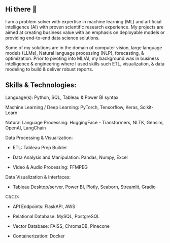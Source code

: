 ## Hi there 👋

I am a problem solver with expertise in machine learning (ML) and artificial intelligence (AI) with proven scientific research experience. My projects are aimed at creating business value with an emphasis on deployable models or providing end-to-end data science solutions. 

Some of my solutions are in the domain of computer vision, large language models (LLMs), Natural language processing (NLP), forecasting, & optimization. Prior to pivoting into ML/AI, my background was in business intelligence & engineering where I used skills such ETL, visualization, & data modeling to build & deliver robust reports. 

## Skills & Technologies:

Language(s): Python, SQL, Tableau & Power BI syntax

Machine Learning / Deep Learning: PyTorch, Tensorflow, Keras, Scikit-Learn

Natural Language Processing: HuggingFace - Transformers, NLTK, Gensim, OpenAI, LangChain

Data Processing & Visualization:
* ETL: Tableau Prep Builder

* Data Analysis and Manipulation: Pandas, Numpy, Excel

* Video & Audio Processing: FFMPEG


Data Visualization & Interfaces:

* Tableau Desktop/server, Power BI, Plotly, Seaborn, Streamlit, Gradio 


CI/CD:
* API Endpoints: FlaskAPI, AWS

* Relational Database: MySQL, PostgreSQL

* Vector Database: FAISS, ChromaDB, Pinecone 

* Containerization: Docker
